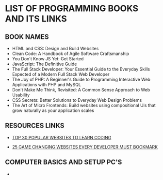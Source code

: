# LIST OF PROGRAMMING BOOKS AND ITS LINKS

## BOOK NAMES

- HTML and CSS: Design and Build Websites
- Clean Code: A Handbook of Agile Software Craftsmanship
- You Don't Know JS Yet: Get Started
- JavaScript: The Definitive Guide
- The Full Stack Developer: Your Essential Guide to the Everyday Skills Expected of a Modern Full Stack Web Developer
- The Joy of PHP: A Beginner's Guide to Programming Interactive Web
  Applications with PHP and MySQL
- Don't Make Me Think, Revisited: A Common Sense Approach to Web Usability
- CSS Secrets: Better Solutions to Everyday Web Design Problems
- The Art of Micro Frontends: Build websites using compositional UIs that grow naturally as your application scales

## RESOURCES LINKS

- [TOP 30 POPULAR WEBSITES TO LEARN CODING](https://medium.com/@letscodefuture/top-30-popularwebsites-to-learn-coding-b8ba112539a3)

- [25 GAME CHANGING WEBSITES EVERY DEVELOPER MUST BOOKMARK](https://medium.com/@letscodefuture/25-game-changing-websites-every-developer-must-bookmark-bfbb1399e35f)

## COMPUTER BASICS AND SETUP PC'S

- [](https://levelup.gitconnected.com/from-linux-to-mac-building-the-perfect-development-machine-in-2025-14db582f239f)
